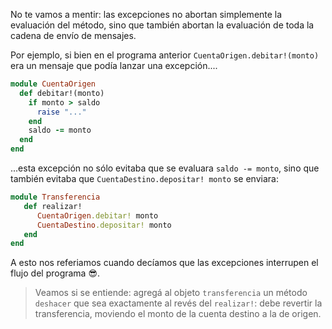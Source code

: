 No te vamos a mentir: las excepciones no abortan simplemente la evaluación del método, sino que también abortan la evaluación de toda la cadena de envío de mensajes.  

Por ejemplo, si bien en el programa anterior `CuentaOrigen.debitar!(monto)` era un mensaje que podía lanzar una excepción....

```ruby
module CuentaOrigen
  def debitar!(monto)
    if monto > saldo
      raise "..."
    end
    saldo -= monto
  end
end
```

...esta excepción no sólo evitaba que se evaluara `saldo -= monto`, sino que también evitaba que `CuentaDestino.depositar! monto` se enviara:

```ruby
module Transferencia
   def realizar!
      CuentaOrigen.debitar! monto
      CuentaDestino.depositar! monto
   end
end
```

A esto nos referiamos cuando decíamos que las excepciones interrupen el flujo del programa :sunglasses:.

> Veamos si se entiende: agregá al objeto `transferencia` un método `deshacer` que sea exactamente al revés del `realizar!`: debe revertir la transferencia, moviendo el monto de la cuenta destino a la de origen. 
